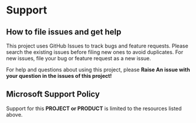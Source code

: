 # Support
## How to file issues and get help  
This project uses GitHub Issues to track bugs and feature requests. 
Please search the existing issues before filing new ones to avoid duplicates. For new issues, file your bug or feature request as a new issue.

For help and questions about using this project, please **Raise An issue with your question in the issues of this project!**

## Microsoft Support Policy  
Support for this **PROJECT or PRODUCT** is limited to the resources listed above.
